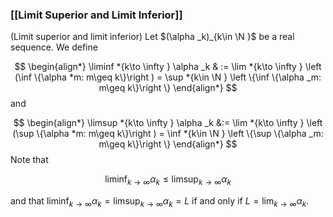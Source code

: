 ### [[Limit Superior and Limit Inferior]]

(Limit superior and limit inferior) Let $(\alpha _k)_{k\in \N }$ be a real sequence. We define



$$ \begin{align*} \liminf *{k\to \infty } \alpha _k & := \lim *{k\to \infty } \left (\inf \{\alpha *m: m\geq k\}\right ) = \sup *{k\in \N } \left \{\inf \{\alpha _m: m\geq k\}\right \} \end{align*} $$ and



$$ \begin{align*} \limsup *{k\to \infty } \alpha _k &:= \lim *{k\to \infty } \left (\sup \{\alpha *m: m\geq k\}\right ) = \inf *{k\in \N } \left \{\sup \{\alpha _m: m\geq k\}\right \} \end{align*} $$ Note that

$$ \liminf _{k\to \infty } \alpha _k \leq \limsup _{k\to \infty } \alpha _k $$

and that $\liminf _{k\to \infty } \alpha _k = \limsup _{k\to \infty } \alpha _k = L$ if and only if $L=\lim _{k\to \infty } \alpha _k$.